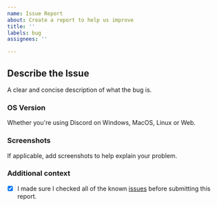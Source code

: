 ```yaml
---
name: Issue Report
about: Create a report to help us improve
title: ''
labels: bug
assignees: ''

---
```


## **Describe the Issue**
A clear and concise description of what the bug is.

### **OS Version**
Whether you're using Discord on Windows, MacOS, Linux or Web.

### **Screenshots**
If applicable, add screenshots to help explain your problem.

### **Additional context**
- [x] I made sure I checked all of the known [issues](https://github.com/LuckFire/RevampedUserArea#issues) before submitting this report.
